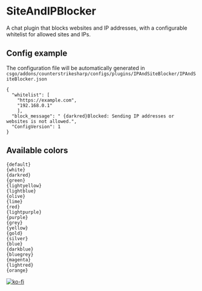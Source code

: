 # SiteAndIPBlocker
A chat plugin that blocks websites and IP addresses, with a configurable whitelist for allowed sites and IPs.

## Config example
The configuration file will be automatically generated in `csgo/addons/counterstrikesharp/configs/plugins/IPAndSiteBlocker/IPAndSiteBlocker.json`
```
{
  "whitelist": [
    "https://example.com",
    "192.168.0.1"
    ],
  "block_message": " {darkred}Blocked: Sending IP addresses or websites is not allowed.",
  "ConfigVersion": 1
}
```

## Available colors
```
{default}
{white}
{darkred}
{green}
{lightyellow}
{lightblue}
{olive}
{lime}
{red}
{lightpurple}
{purple}
{grey}
{yellow}
{gold}
{silver}
{blue}
{darkblue}
{bluegrey}
{magenta}
{lightred}
{orange}
```

[![ko-fi](https://ko-fi.com/img/githubbutton_sm.svg)](https://ko-fi.com/L4L611665R)
